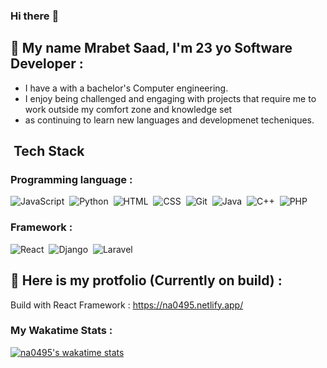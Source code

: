 ### Hi there :wave:  

## :boy: My name Mrabet Saad, I'm 23 yo Software Developer :
- I have a with a bachelor's Computer engineering.
- I enjoy being challenged and engaging with projects that require me to work outside my comfort zone and knowledge set
- as continuing to learn new languages and developmenet techeniques.

##  &nbsp;Tech Stack

### Programming language :

![JavaScript](https://img.shields.io/badge/-JavaScript-05122A?style=for-the-badge&logo=javascript)&nbsp;
![Python](https://img.shields.io/badge/-Python-05122A?style=flat&logo=python)&nbsp;
![HTML](https://img.shields.io/badge/-HTML-05122A?style=flat&logo=HTML5)&nbsp;
![CSS](https://img.shields.io/badge/-CSS-05122A?style=flat&logo=CSS3&logoColor=1572B6)&nbsp;
![Git](https://img.shields.io/badge/-Git-05122A?style=flat&logo=git)&nbsp;
![Java](https://img.shields.io/badge/-Java-05122A?style=flat&logo=java)&nbsp;
![C++](https://img.shields.io/badge/-C++-05122A?style=flat&logo=C++)&nbsp;
![PHP](https://img.shields.io/badge/-PHP-05122A?style=flat&logo=PHP)&nbsp;

### Framework :

![React](https://img.shields.io/badge/-React-05122A?style=flat&logo=react)&nbsp;
![Django](https://img.shields.io/badge/-Django-05122A?style=flat&logo=django)&nbsp;
![Laravel](https://img.shields.io/badge/-Laravel-05122A?style=flat&logo=laravel)&nbsp;

## :bookmark_tabs: Here is my protfolio (Currently on build) :

Build with React Framework :
https://na0495.netlify.app/

### My Wakatime Stats : <br/>

[![na0495's wakatime stats](https://github-readme-stats.vercel.app/api/wakatime?username=na0495&3&layout=compact)](https://github.com/na0495/github-readme-stats)

